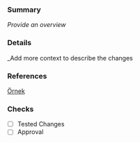 ### Summary
_Provide an overview_

### Details
_Add more context to describe the changes

### References
[Örnek](www.google.com)

### Checks
- [ ] Tested Changes
- [ ] Approval
